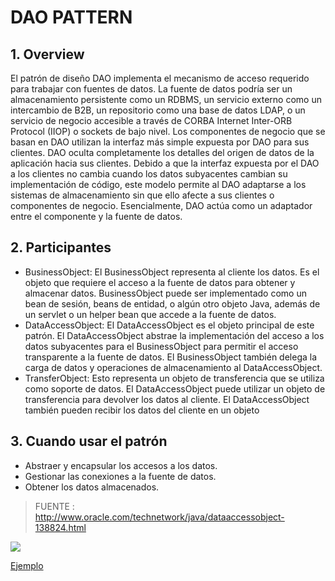 # DAO PATTERN

## 1. Overview
El patrón de diseño DAO implementa el mecanismo de acceso requerido para trabajar con fuentes de datos. La fuente de datos podría ser un almacenamiento persistente como un RDBMS, un servicio externo como un intercambio de B2B, un repositorio como una base de datos LDAP, o un servicio de negocio accesible a través de CORBA Internet Inter-ORB Protocol (IIOP) o sockets de bajo nivel. Los componentes de negocio que se basan en DAO utilizan la interfaz más simple expuesta por DAO para sus clientes. DAO oculta completamente los detalles del origen de datos de la aplicación hacia sus clientes.
Debido a que la interfaz expuesta por el DAO a los clientes no cambia cuando los datos subyacentes cambian su implementación de código, este modelo permite al DAO adaptarse a los sistemas de almacenamiento sin que ello afecte a sus clientes o componentes de negocio. Esencialmente, DAO actúa como un adaptador entre el componente y la fuente de datos.

## 2. Participantes
* BusinessObject: El BusinessObject representa al cliente los datos. Es el objeto que requiere el acceso a la fuente de datos para obtener y almacenar datos. BusinessObject puede ser implementado como un bean de sesión, beans de entidad, o algún otro objeto Java, además de un servlet o un helper bean que accede a la fuente de datos.
* DataAccessObject: El DataAccessObject es el objeto principal de este patrón. El DataAccessObject abstrae la 	implementación del acceso a los datos subyacentes para el BusinessObject para permitir el acceso transparente a la fuente de datos. El BusinessObject también delega la carga de datos y operaciones de almacenamiento al DataAccessObject.
* TransferObject: Esto representa un objeto de transferencia que se utiliza como soporte de datos. El DataAccessObject puede utilizar un objeto de transferencia para devolver los datos al cliente. El DataAccessObject también pueden recibir los datos del cliente en un objeto

## 3. Cuando usar el patrón
* Abstraer y encapsular los accesos a los datos.
* Gestionar las conexiones a la fuente de datos.
* Obtener los datos almacenados.

> FUENTE : http://www.oracle.com/technetwork/java/dataaccessobject-138824.html

![](http://www.oracle.com/ocom/groups/public/@otn/documents/digitalasset/146804.jpg)

[Ejemplo](https://github.com/ajpaez/Learning/tree/master/Design%20Patterms/src/main/java/apr/learning/pattern/architecture/dao)